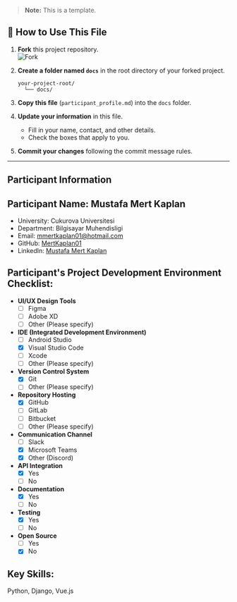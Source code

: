 <!-- Author: Gurkan Fikret Günak | File: participant_profile.md | Version: v0.1.0 -->

> **Note:** This is a template.

## 🚀 How to Use This File

1. **Fork** this project repository.  
   ![Fork](https://img.icons8.com/ios-filled/24/000000/code-fork.png)

2. **Create a folder named `docs`** in the root directory of your forked project.  
   ```
   your-project-root/
     └── docs/
   ```

3. **Copy this file** (`participant_profile.md`) into the `docs` folder.

4. **Update your information** in this file.  
   - Fill in your name, contact, and other details.
   - Check the boxes that apply to you.

5. **Commit your changes** following the commit message rules.
---

## Participant Information

## Participant Name: Mustafa Mert Kaplan

- University: Cukurova Universitesi
- Department: Bilgisayar Muhendisligi
- Email: mmertkaplan01@hotmail.com
- GitHub: [MertKaplan01](https://github.com/MertKaplan01)
- LinkedIn: [Mustafa Mert Kaplan](https://www.linkedin.com/in/mustafamertkaplan/)

## **Participant's Project Development Environment Checklist:**

- **UI/UX Design Tools**
  - [ ] Figma
  - [ ] Adobe XD
  - [ ] Other (Please specify)

- **IDE (Integrated Development Environment)**
  - [ ] Android Studio
  - [X] Visual Studio Code
  - [ ] Xcode
  - [ ] Other (Please specify)

- **Version Control System**
  - [x] Git
  - [ ] Other (Please specify)

- **Repository Hosting**
  - [x] GitHub
  - [ ] GitLab
  - [ ] Bitbucket
  - [ ] Other (Please specify)

- **Communication Channel**
  - [ ] Slack
  - [X] Microsoft Teams
  - [X] Other (Discord)

- **API Integration**
  - [x] Yes
  - [ ] No

- **Documentation**
  - [x] Yes
  - [ ] No

- **Testing**
  - [x] Yes
  - [ ] No

- **Open Source**
  - [ ] Yes
  - [x] No

## Key Skills:
Python, Django, Vue.js

